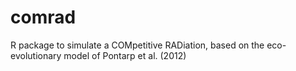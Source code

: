 # comrad
R package to simulate a COMpetitive RADiation, based on the eco-evolutionary model of Pontarp et al. (2012)
